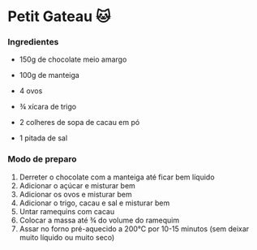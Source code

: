 # Petit Gateau :cat:

### Ingredientes

- 150g de chocolate meio amargo

- 100g de manteiga

- 4 ovos

- &frac34; xícara de trigo

- 2 colheres de sopa de cacau em pó

- 1 pitada de sal

  

### Modo de preparo

1. Derreter o chocolate com a manteiga até ficar bem líquido
2. Adicionar o açúcar e misturar bem
3. Adicionar os ovos e misturar bem
4. Adicionar o trigo, cacau e sal e misturar bem
5. Untar ramequins com cacau
6. Colocar a massa até &frac34; do volume do ramequim
7. Assar no forno pré-aquecido a 200°C por 10-15 minutos (sem deixar muito líquido ou muito seco)


